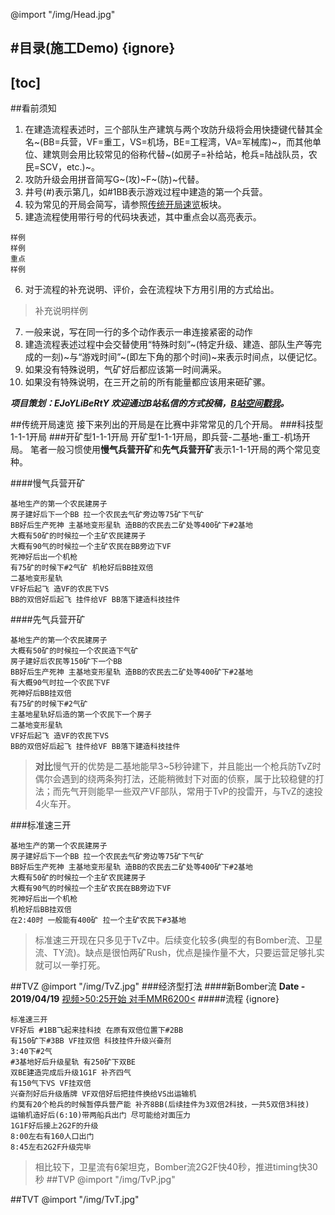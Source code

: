 @import "/img/Head.jpg"

#目录(施工Demo) {ignore}
---
[toc]
---

##看前须知
1. 在建造流程表述时，三个部队生产建筑与两个攻防升级将会用快捷键代替其全名~(BB=兵营，VF=重工，VS=机场，BE=工程湾，VA=军械库)~，而其他单位、建筑则会用比较常见的俗称代替~(如房子=补给站，枪兵=陆战队员，农民=SCV，etc.)~。
1. 攻防升级会用拼音简写G~(攻)~F~(防)~代替。
1. 井号(#)表示第几，如#1BB表示游戏过程中建造的第一个兵营。
1. 较为常见的开局会简写，请参照[传统开局速览](#传统开局速览)板块。
1. 建造流程使用带行号的代码块表述，其中重点会以高亮表示。
``` {.line-numbers, highlight=2}
样例
样例
重点
样例
```
6. 对于流程的补充说明、评价，会在流程块下方用引用的方式给出。
> 补充说明样例
7. 一般来说，写在同一行的多个动作表示一串连接紧密的动作
1. 建造流程表述过程中会交替使用“特殊时刻”~(特定升级、建造、部队生产等完成的一刻)~与“游戏时间”~(即左下角的那个时间)~来表示时间点，以便记忆。
1. 如果没有特殊说明，气矿好后都应该第一时间满采。
1. 如果没有特殊说明，在三开之前的所有能量都应该用来砸矿骡。

***项目策划：EJoYLiBeRtY
欢迎通过B站私信的方式投稿，[B站空间戳我](https://space.bilibili.com/846844)。***

##传统开局速览
接下来列出的开局是在比赛中非常常见的几个开局。
###科技型1-1-1开局
###开矿型1-1-1开局
开矿型1-1-1开局，即兵营-二基地-重工-机场开局。
笔者一般习惯使用**慢气兵营开矿**和**先气兵营开矿**表示1-1-1开局的两个常见变种。

####慢气兵营开矿
``` {.line-numbers}
基地生产的第一个农民建房子
房子建好后下一个BB 拉一个农民去气矿旁边等75矿下气矿
BB好后生产死神 主基地变形星轨 造BB的农民去二矿处等400矿下#2基地
大概有50矿的时候拉一个主矿农民建房子
大概有90气的时候拉一个主矿农民在BB旁边下VF
死神好后出一个机枪
有75矿的时候下#2气矿 机枪好后BB挂双倍
二基地变形星轨
VF好后起飞 造VF的农民下VS 
BB的双倍好后起飞 挂件给VF BB落下建造科技挂件
```
####先气兵营开矿
``` {.line-numbers}
基地生产的第一个农民建房子
大概有50矿的时候拉一个农民造下气矿
房子建好后农民等150矿下一个BB
BB好后生产死神 主基地变形星轨 造BB的农民去二矿处等400矿下#2基地
有大概90气时拉一个农民下VF
死神好后BB挂双倍
有75矿的时候下#2气矿
主基地星轨好后造的第一个农民下一个房子
二基地变形星轨
VF好后起飞 造VF的农民下VS
BB的双倍好后起飞 挂件给VF BB落下建造科技挂件
```
> **对比**慢气开的优势是二基地能早3~5秒钟建下，并且能出一个枪兵防TvZ时偶尔会遇到的绕两条狗打法，还能稍微封下对面的侦察，属于比较稳健的打法；而先气开则能早一些双产VF部队，常用于TvP的投雷开，与TvZ的速投4火车开。

###标准速三开
``` {.line-numbers}
基地生产的第一个农民建房子
房子建好后下一个BB 拉一个农民去气矿旁边等75矿下气矿
BB好后生产死神 主基地变形星轨 造BB的农民去二矿处等400矿下#2基地
大概有50矿的时候拉一个主矿农民建房子
大概有90气的时候拉一个主矿农民在BB旁边下VF
死神好后出一个机枪
机枪好后BB挂双倍
在2:40时 一般能有400矿 拉一个主矿农民下#3基地
```
>标准速三开现在只多见于TvZ中。后续变化较多(典型的有Bomber流、卫星流、TY流)。缺点是很怕两矿Rush，优点是操作量不大，只要运营足够扎实就可以一拳打死。

##TVZ
@import "/img/TvZ.jpg"
###经济型打法
####新Bomber流 
**Date - 2019/04/19**
[视频>50:25开始 对手MMR6200<](https://www.bilibili.com/video/av49850768/?p=3) 
#####流程 {ignore}
``` {.line-numbers, highlight=[9,10,12]}
标准速三开
VF好后 #1BB飞起来挂科技 在原有双倍位置下#2BB
有150矿下#3BB VF挂双倍 科技挂件升级兴奋剂
3:40下#2气 
#3基地好后升级星轨 有250矿下双BE
双BE建造完成后升级1G1F 补齐四气 
有150气下VS VF挂双倍
兴奋剂好后升级盾牌 VF双倍好后把挂件换给VS出运输机
约莫有20个枪兵的时候暂停兵营产能 补齐8BB(后续挂件为3双倍2科技，一共5双倍3科技)
运输机造好后(6:10)带两船兵出门 尽可能给对面压力
1G1F好后接上2G2F的升级
8:00左右有160人口出门
8:45左右2G2F升级完毕
```
>相比较下，卫星流有6架坦克，Bomber流2G2F快40秒，推进timing快30秒
##TVP
@import "/img/TvP.jpg"

##TVT
@import "/img/TvT.jpg"